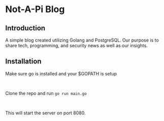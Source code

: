 # Not-A-Pi Blog

## Introduction

A simple blog created utilizing Golang and PostgreSQL. Our purpose is to share tech, programming, and security news as well as our insights.

## Installation

Make sure go is installed and your $GOPATH is setup

<br>

Clone the repo and run `go run main.go`

<br>

This will start the server on port 8080.
